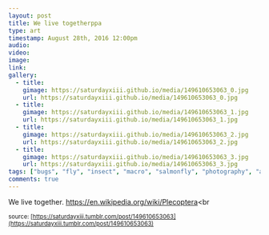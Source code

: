 ```yaml
---
layout: post
title: We live togetherppa
type: art
timestamp: August 28th, 2016 12:00pm
audio: 
video: 
image: 
link: 
gallery:
  - title: 
    gimage: https://saturdayxiii.github.io/media/149610653063_0.jpg
    url: https://saturdayxiii.github.io/media/149610653063_0.jpg
  - title: 
    gimage: https://saturdayxiii.github.io/media/149610653063_1.jpg
    url: https://saturdayxiii.github.io/media/149610653063_1.jpg
  - title: 
    gimage: https://saturdayxiii.github.io/media/149610653063_2.jpg
    url: https://saturdayxiii.github.io/media/149610653063_2.jpg
  - title: 
    gimage: https://saturdayxiii.github.io/media/149610653063_3.jpg
    url: https://saturdayxiii.github.io/media/149610653063_3.jpg
tags: ["bugs", "fly", "insect", "macro", "salmonfly", "photography", "art"]
comments: true
---
```


         
We live together.
<a href="https://en.wikipedia.org/wiki/Plecoptera" target="_blank">https://en.wikipedia.org/wiki/Plecoptera</a><br 
  
<small>source: [https://saturdayxiii.tumblr.com/post/149610653063](https://saturdayxiii.tumblr.com/post/149610653063)</small>